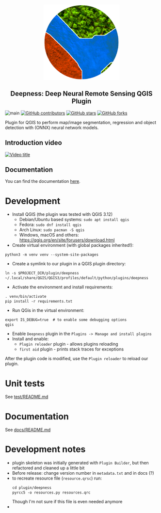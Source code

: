 <p align="center">
  <img width="250" height="250" src="plugin/deepness/images/icon.png" alt="dsf_logo">

  <h2 align="center">Deepness: Deep Neural Remote Sensing QGIS Plugin</h2>
</p>

![main](https://github.com/PUTvision/qgis-plugin-deepness/actions/workflows/python-app.yml/badge.svg)
[![GitHub contributors](https://img.shields.io/github/contributors/PUTvision/qgis-plugin-deepness)](https://github.com/PUTvision/qgis-plugin-deepness/graphs/contributors)
[![GitHub stars](https://img.shields.io/github/stars/PUTvision/qgis-plugin-deepness)](https://github.com/PUTvision/qgis-plugin-deepness/stargazers)
[![GitHub forks](https://img.shields.io/github/forks/PUTvision/qgis-plugin-deepness)](https://github.com/PUTvision/qgis-plugin-deepness/network/members)

Plugin for QGIS to perform map/image segmentation, regression and object detection with (ONNX) neural network models. 

## Introduction video

[![Video title](http://img.youtube.com/vi/RCr_ULHHc8A/0.jpg)](https://youtu.be/RCr_ULHHc8A "Video Title")

## Documentation

You can find the documentation [here](https://qgis-plugin-deepness.readthedocs.io/).

# Development
 - Install QGIS (the plugin was tested with QGIS 3.12)
   - Debian/Ubuntu based systems: `sudo apt install qgis`
   - Fedora: `sudo dnf install qgis`
   - Arch Linux: `sudo pacman -S qgis`
   - Windows, macOS and others: https://qgis.org/en/site/forusers/download.html
 - Create virtual environment (with global packages inherited!):
```
python3 -m venv venv --system-site-packages
```
 - Create a symlink to our plugin in a QGIS plugin directory:
```
ln -s $PROJECT_DIR/plugin/deepness ~/.local/share/QGIS/QGIS3/profiles/default/python/plugins/deepness
```
 - Activate the environment and install requirements:
```
. venv/bin/activate
pip install -r requirements.txt
```
 - Run QGis in the virtual environment:
```
export IS_DEBUG=true  # to enable some debugging options
qgis
```
 - Enable `Deepness` plugin in the `Plugins -> Manage and install plugins`
 - Install and enable:
   - `Plugin reloader` plugin - allows plugins reloading
   - `first aid` plugin - prints stack traces for exceptions 

After the plugin code is modified, use the `Plugin reloader` to reload our plugin.

# Unit tests
See [test/README.md](test/README.md)

# Documentation
See [docs/README.md](docs/README.md)

# Development notes
 - plugin skeleton was initially generated with `Plugin Builder`, but then refactored and cleaned up a little bit
 - Before release: change version number in `metadata.txt` and in docs (?)
 - to recreate resource file (`resource.qrsc`) run:
    ```
    cd plugin/deepness
    pyrcc5 -o resources.py resources.qrc
    ```
   Though I'm not sure if this file is even needed anymore
 - 
